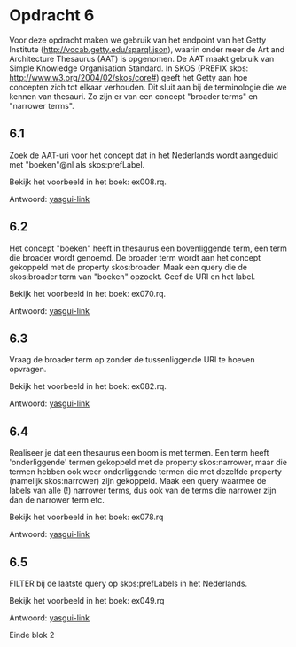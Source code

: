 # Opdracht 6
Voor deze opdracht maken we gebruik van het endpoint van het Getty Institute (http://vocab.getty.edu/sparql.json), waarin onder meer de Art and Architecture Thesaurus (AAT) is opgenomen. De AAT maakt gebruik van Simple Knowledge Organisation Standard. In SKOS (PREFIX skos: <http://www.w3.org/2004/02/skos/core#>) geeft het Getty aan hoe concepten zich tot elkaar verhouden. Dit sluit aan bij de terminologie die we kennen van thesauri. Zo zijn er van een concept "broader terms" en "narrower terms".

## 6.1
Zoek de AAT-uri voor het concept dat in het Nederlands wordt aangeduid met "boeken"@nl als skos:prefLabel.

Bekijk het voorbeeld in het boek: ex008.rq.

Antwoord: [yasgui-link](http://yasgui.triply.cc/#query=PREFIX%20skos%3A%20%3Chttp%3A%2F%2Fwww.w3.org%2F2004%2F02%2Fskos%2Fcore%23%3E%0A%0ASELECT%20%3Fconcept%20WHERE%20%7B%0A%20%20%3Fconcept%20skos%3AprefLabel%20%22boeken%22%40nl%20.%0A%7D%20&endpoint=http%3A%2F%2Fvocab.getty.edu%2Fsparql.json&requestMethod=POST&tabTitle=Query%205&headers=%7B%7D&contentTypeConstruct=application%2Fn-triples%2C*%2F*%3Bq%3D0.9&contentTypeSelect=application%2Fsparql-results%2Bjson&outputFormat=table)

## 6.2
Het concept "boeken" heeft in thesaurus een bovenliggende term, een term die broader wordt genoemd. De broader term wordt aan het concept gekoppeld met de property skos:broader. Maak een query die de skos:broader term van "boeken" opzoekt. Geef de URI en het label.

Bekijk het voorbeeld in het boek: ex070.rq.

Antwoord: [yasgui-link](http://yasgui.triply.cc/#query=PREFIX%20skos%3A%20%3Chttp%3A%2F%2Fwww.w3.org%2F2004%2F02%2Fskos%2Fcore%23%3E%0A%0ASELECT%20%3Fbt%20%3Flabel%20WHERE%20%7B%0A%20%20%3Fconcept%20skos%3AprefLabel%20%22boeken%22%40nl%20%3B%0A%20%20%20%20%20%20%20%20%20%20%20skos%3Abroader%20%3Fbt%20.%0A%20%20%3Fbt%20skos%3AprefLabel%20%3Flabel%20.%0A%7D%20&endpoint=http%3A%2F%2Fvocab.getty.edu%2Fsparql.json&requestMethod=POST&tabTitle=Query%205&headers=%7B%7D&contentTypeConstruct=application%2Fn-triples%2C*%2F*%3Bq%3D0.9&contentTypeSelect=application%2Fsparql-results%2Bjson%2C*%2F*%3Bq%3D0.9&outputFormat=table)

## 6.3
Vraag de broader term op zonder de tussenliggende URI te hoeven opvragen.

Bekijk het voorbeeld in het boek: ex082.rq.

Antwoord: [yasgui-link](http://yasgui.triply.cc/#query=PREFIX%20skos%3A%20%3Chttp%3A%2F%2Fwww.w3.org%2F2004%2F02%2Fskos%2Fcore%23%3E%0A%0ASELECT%20%3Flabel%20WHERE%20%7B%0A%20%20%3Fconcept%20skos%3AprefLabel%20%22boeken%22%40nl%20%3B%0A%20%20%20%20%20%20%20%20%20%20%20skos%3Abroader%2Fskos%3AprefLabel%20%3Flabel%20.%0A%7D%20&endpoint=http%3A%2F%2Fvocab.getty.edu%2Fsparql.json&requestMethod=POST&tabTitle=Query%205&headers=%7B%7D&contentTypeConstruct=application%2Fn-triples%2C*%2F*%3Bq%3D0.9&contentTypeSelect=application%2Fsparql-results%2Bjson%2C*%2F*%3Bq%3D0.9&outputFormat=table)

## 6.4
Realiseer je dat een thesaurus een boom is met termen. Een term heeft 'onderliggende' termen gekoppeld met de property skos:narrower, maar die termen hebben ook weer onderliggende termen die met dezelfde property (namelijk skos:narrower) zijn gekoppeld. Maak een query waarmee de labels van alle (!) narrower terms, dus ook van de terms die narrower zijn dan de narrower term etc.

Bekijk het voorbeeld in het boek: ex078.rq

Antwoord: [yasgui-link](http://yasgui.triply.cc/#query=PREFIX%20skos%3A%20%3Chttp%3A%2F%2Fwww.w3.org%2F2004%2F02%2Fskos%2Fcore%23%3E%0A%0ASELECT%20%3Flabel%20WHERE%20%7B%0A%20%20%3Fconcept%20skos%3AprefLabel%20%22boeken%22%40nl%20%3B%0A%20%20%20%20%20%20%20%20%20%20%20skos%3Anarrower%2B%2Fskos%3AprefLabel%20%3Flabel%20.%0A%7D%20&endpoint=http%3A%2F%2Fvocab.getty.edu%2Fsparql.json&requestMethod=POST&tabTitle=Query%205&headers=%7B%7D&contentTypeConstruct=application%2Fn-triples%2C*%2F*%3Bq%3D0.9&contentTypeSelect=application%2Fsparql-results%2Bjson%2C*%2F*%3Bq%3D0.9&outputFormat=table)

## 6.5
FILTER bij de laatste query op skos:prefLabels in het Nederlands.

Bekijk het voorbeeld in het boek: ex049.rq

Antwoord: [yasgui-link](http://yasgui.triply.cc/#query=PREFIX%20skos%3A%20%3Chttp%3A%2F%2Fwww.w3.org%2F2004%2F02%2Fskos%2Fcore%23%3E%0A%0ASELECT%20%3Flabel%20WHERE%20%7B%0A%20%20%3Fconcept%20skos%3AprefLabel%20%22boeken%22%40nl%20%3B%0A%20%20%20%20%20%20%20%20%20%20%20skos%3Anarrower%2B%2Fskos%3AprefLabel%20%3Flabel%20.%0A%20%20FILTER%20(lang(%3Flabel)%20%3D%20%22nl%22)%0A%7D%20&endpoint=http%3A%2F%2Fvocab.getty.edu%2Fsparql.json&requestMethod=POST&tabTitle=Query%205&headers=%7B%7D&contentTypeConstruct=application%2Fn-triples%2C*%2F*%3Bq%3D0.9&contentTypeSelect=application%2Fsparql-results%2Bjson%2C*%2F*%3Bq%3D0.9&outputFormat=table)

Einde blok 2
